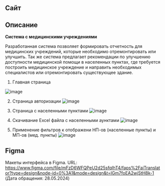 ## Сайт

## Описание 
**Система с медицинскими учреждениями**

Разработанная система позволяет формировать отчетность для медицинских учреждений, которые необходимо отремонтировать или улучшить. Так же система предлагает рекомендации по улучшению доступности медицинской помощи в населенных пунктах, где требуется построить медицинское учреждение и направить необходимых специалистов или отремонтировать существующее здание.

1) Главная страница

![image](https://github.com/TasyaKh/FAPS/assets/91024491/1cf7ea2d-7e1e-4307-a1f4-e8b47aaa3852)

2) Страница авторизации
![image](https://github.com/user-attachments/assets/df3fc6a8-a622-4859-9642-a0956220625d)

3) Страница с населенными пунктами
![image](https://github.com/user-attachments/assets/6a3d2ea1-c654-49c7-af24-15eae6e8ad86)

4) Скачивание Excel файла с населенными аунктами
![image](https://github.com/user-attachments/assets/50668ff8-06eb-4967-a9f5-d387ac839495)

5) Применение фильтров к отображени НП-ов (населенные пункты) и МП-ов (мед. пункты)
![image](https://github.com/user-attachments/assets/4dabeaab-439a-44e3-80fc-ad8d2fa72da2)

## Figma
Макеты интерфейса в Figma. URL: https://www.figma.com/file/mFzD6WFQPeU2d25sfqIhT4/faps%2FaiTranslator?type=design&node-id=0%3A1&mode=design&t=lGm7foEA2wjStH8k-1 (Дата обращения: 28.05.2024)

